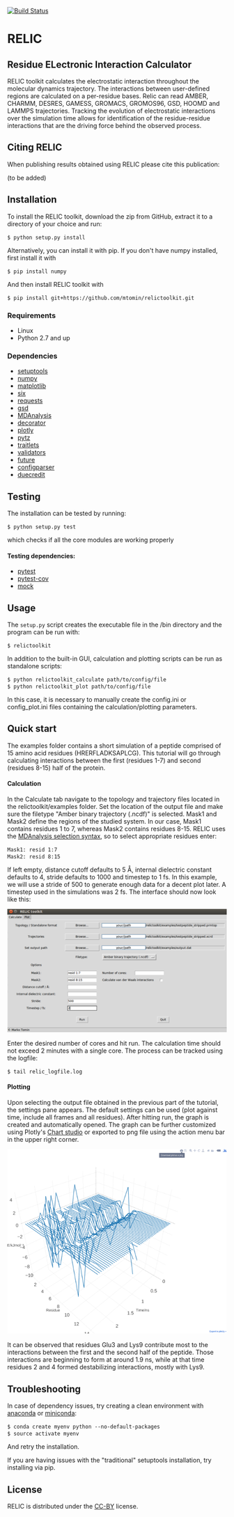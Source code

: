[![Build Status](https://travis-ci.org/mtomin/relictoolkit.svg?branch=master)](https://travis-ci.org/mtomin/relictoolkit)
# **RELIC**                                 
## Residue ELectronic Interaction Calculator

RELIC toolkit calculates the electrostatic interaction throughout the molecular dynamics trajectory. The interactions between user-defined regions are calculated on a per-residue bases. Relic can read AMBER, CHARMM, DESRES, GAMESS, GROMACS, GROMOS96, GSD, HOOMD and LAMMPS trajectories. 
Tracking the evolution of electrostatic interactions over the simulation time allows for identification of the residue-residue interactions that are the driving force behind the observed process.

## Citing RELIC
When publishing results obtained using RELIC please cite this publication:

(to be added)

## Installation
To install the RELIC toolkit, download the zip from GitHub, extract it to a directory of your choice and run:
	
	$ python setup.py install
	
Alternatively, you can install it with pip. If you don't have numpy installed, first install it with

    $ pip install numpy
    
And then install RELIC toolkit with

    $ pip install git+https://github.com/mtomin/relictoolkit.git

### Requirements
* Linux
* Python 2.7 and up

### Dependencies
- [setuptools](https://pypi.org/project/setuptools/)
- [numpy](http://www.numpy.org/)
- [matplotlib](https://matplotlib.org/)
- [six](https://pypi.org/project/six/)
- [requests](http://docs.python-requests.org/en/master/)
- [gsd](https://gsd.readthedocs.io/en/stable/python-api.html)
- [MDAnalysis](https://www.mdanalysis.org/)
- [decorator](https://pypi.org/project/decorator/)
- [plotly](https://plot.ly/python/)
- [pytz](https://pypi.org/project/pytz/)
- [traitlets](https://pypi.org/project/traitlets/)
- [validators](https://pypi.org/project/validators/)
- [future](https://pypi.org/project/future/)
- [configparser](https://pypi.org/project/configparser/)
- [duecredit](https://pypi.org/project/duecredit/)

## Testing
The installation can be tested by running:

	$ python setup.py test

which checks if all the core modules are working properly

#### Testing dependencies:
- [pytest](https://pypi.org/project/pytest/)
- [pytest-cov](https://pypi.org/project/pytest-cov/)
- [mock](https://pypi.org/project/mock/)

## Usage
The `setup.py` script creates the executable file in the /bin directory and the program can be run with:

	$ relictoolkit

In addition to the built-in GUI, calculation and plotting scripts can be run as standalone scripts:

	$ python relictoolkit_calculate path/to/config/file
	$ python relictoolkit_plot path/to/config/file

In this case, it is necessary to manually create the config.ini or config_plot.ini files containing the calculation/plotting parameters.

## Quick start
The examples folder contains a short simulation of a peptide comprised of 15 amino acid residues (HRERFLADKSAPLCG).
This tutorial will go through calculating interactions between the first (residues 1-7) and second (residues 8-15) half of the protein.

#### Calculation
In the Calculate tab navigate to the topology and trajectory files located in the relictoolkit/examples folder. Set the location of the output file and make sure the filetype "Amber binary trajectory (.ncdf)" is selected.
Mask1 and Mask2 define the regions of the studied system. In our case, Mask1 contains residues 1 to 7, whereas Mask2 contains residues 8-15. RELIC uses the [MDAnalysis selection syntax](https://www.mdanalysis.org/docs/documentation_pages/selections.html), so to select appropriate residues enter:

	Mask1: resid 1:7
	Mask2: resid 8:15

If left empty, distance cutoff defaults to 5 &#197;, internal dielectric constant defaults to 4, stride defaults to 1000 and timestep to 1 fs. In this example, we will use a stride of 500 to generate enough data for a decent plot later. A timestep used in the simulations was 2 fs. The interface should now look like this:

![tutorial](examples/tutorialwindow.png)

Enter the desired number of cores and hit run. The calculation time should not exceed 2 minutes with a single core. The process can be tracked using the logfile:

	$ tail relic_logfile.log

#### Plotting
Upon selecting the output file obtained in the previous part of the tutorial, the settings pane appears. The default settings can be used (plot against time, include all frames and all residues). After hitting run, the graph is created and automatically opened.
The graph can be further customized using Plotly's [Chart studio](https://plot.ly/online-chart-maker/) or exported to png file using the action menu bar in the upper right corner.

![tutorial](examples/tutorial_plot.png)

It can be observed that residues Glu3 and Lys9 contribute most to the interactions between the first and the second half of the peptide. Those interactions are beginning to form at around 1.9 ns, while at that time residues 2 and 4 formed destabilizing interactions, mostly with Lys9.

## Troubleshooting
In case of dependency issues, try creating a clean environment with [anaconda](https://www.anaconda.com/download/#linux) or [miniconda](https://conda.io/miniconda.html):

    $ conda create myenv python --no-default-packages
    $ source activate myenv

And retry the installation.

If you are having issues with the "traditional" setuptools installation, try installing via pip.

## License
RELIC is distributed under the [CC-BY](https://creativecommons.org/licenses/by/4.0/) license.
